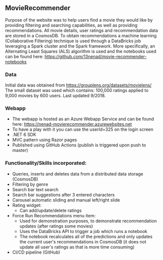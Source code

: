 ## MovieRecommender

Purpose of the website was to help users find a movie they would like by providing filtering and searching capabilities, as well as providing recommendations. All movie details, user ratings and recommendation data are stored in a CosmosDB. To obtain recommendations a machine learning (Collaborative Filtering) technique is used through a DataBricks job leveraging a Spark cluster and the Spark framework. More specifically, an Alternating Least Squares (ALS) algorithm is used and the notebooks used can be found here: https://github.com/13nenad/movie-recommender-notebooks

### Data
Initial data was obtained from https://grouplens.org/datasets/movielens/
The small dataset was used which contains: 100,000 ratings applied to 9,000 movies by 600 users. Last updated 9/2018.

### Webapp
- The webapp is hosted as an Azure Webapp Service and can be found here: https://nenad-movierecommender.azurewebsites.net
- To have a play with it you can use the userId=325 on the login screen
- .NET 6 SDK
- MVC pattern using Razor pages
- Published using GitHub Actions (publish is triggered upon push to master)
 
### Functionality/Skills incorporated:
- Queries, inserts and deletes data from a distributed data storage (CosmosDB)
- Filtering by genre
- Search bar text search
- Search bar suggestions after 3 entered characters
- Carousel automatic sliding and manual left/right slide
- Rating widget:
	- Can add/update/delete ratings
- Force Run Recommendations menu item:
	- Used for demonstration purposes, to demonstrate recommendation updates (after ratings some movies)
	- Uses the DataBricks API to trigger a job which runs a notebook
	- The notebook recalculates all of the predictions and only updates the current user's recommendations in CosmosDB (it does not update all user's ratings as that is more time consuming)
- CI/CD pipeline (GitHub)
